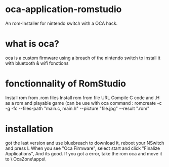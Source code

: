 # oca-application-romstudio

An rom-Installer for nintendo switch with a OCA hack.

# what is oca?
oca is a custom firmware using a breach of the nintendo switch to install it with bluetooth & wifi fonctions

# fonctionnality of RomStudio
Install rom from .rom files
Install rom from file URL
Compile C code and .H as a rom and playable game (can be use with oca command : romcreate -c -g -fc --files-path "main.c, main.h" --picture "file.jpg" --result ".rom"

# installation

got the last version and use bluebreach to download it, reboot your NSwitch and press L
When you see "Oca Firmware", select start and click "Finalize Applications", And its good.
If you got a error, take the rom oca and move it to \\.OcaZone\apps\

